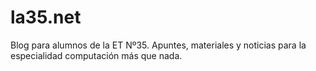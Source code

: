 # la35.net

Blog para alumnos de la ET Nº35. Apuntes, materiales y noticias para la especialidad computación más que nada.
